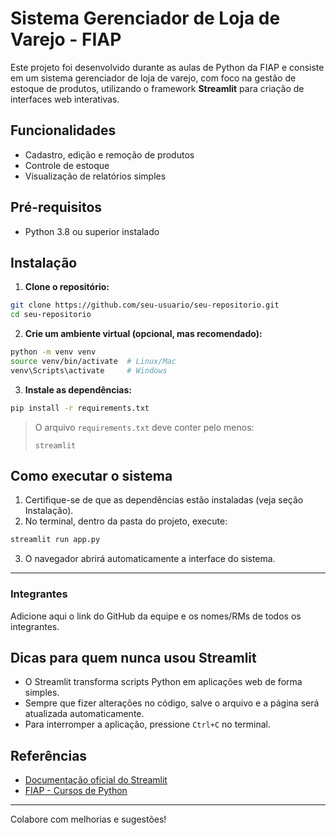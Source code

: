# Sistema Gerenciador de Loja de Varejo - FIAP

Este projeto foi desenvolvido durante as aulas de Python da FIAP e consiste em um sistema gerenciador de loja de varejo, com foco na gestão de estoque de produtos, utilizando o framework **Streamlit** para criação de interfaces web interativas.

## Funcionalidades

- Cadastro, edição e remoção de produtos
- Controle de estoque
- Visualização de relatórios simples

## Pré-requisitos

- Python 3.8 ou superior instalado

## Instalação

1. **Clone o repositório:**
  ```bash
  git clone https://github.com/seu-usuario/seu-repositorio.git
  cd seu-repositorio
  ```

2. **Crie um ambiente virtual (opcional, mas recomendado):**
  ```bash
  python -m venv venv
  source venv/bin/activate  # Linux/Mac
  venv\Scripts\activate     # Windows
  ```

3. **Instale as dependências:**
  ```bash
  pip install -r requirements.txt
  ```
  > O arquivo `requirements.txt` deve conter pelo menos:
  > ```
  > streamlit
  > ```


## Como executar o sistema

1. Certifique-se de que as dependências estão instaladas (veja seção Instalação).
2. No terminal, dentro da pasta do projeto, execute:
  ```bash
  streamlit run app.py
  ```
3. O navegador abrirá automaticamente a interface do sistema.

---

### Integrantes

Adicione aqui o link do GitHub da equipe e os nomes/RMs de todos os integrantes.

## Dicas para quem nunca usou Streamlit

- O Streamlit transforma scripts Python em aplicações web de forma simples.
- Sempre que fizer alterações no código, salve o arquivo e a página será atualizada automaticamente.
- Para interromper a aplicação, pressione `Ctrl+C` no terminal.

## Referências

- [Documentação oficial do Streamlit](https://docs.streamlit.io/)
- [FIAP - Cursos de Python](https://www.fiap.com.br/)

---
Colabore com melhorias e sugestões!